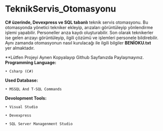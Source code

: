 # TeknikServis_Otomasyonu

**C# üzerinde, Devexpress ve SQL tabanlı** teknik servis otomasyonu. Bu otomasyonda yönetici tekniker ekleyip, arızaları görüntüleyip yönlendirme işlemi yapabilir. Personeller arıza kaydı oluşturabilir. Son olarak teknikerler ise gelen arızayı görüntüleyip, ilgili çözümü ve işlemleri personele bildirebilir. Aynı zamanda otomasyonun nasıl kurulacağı ile ilgili bilgiler **BENİOKU.txt** yer almaktadır.

**Lütfen Projeyi Aynen Kopyalayıp Github Sayfanızda Paylaşmayınız. 
**Programming Language:**
```
• Csharp (C#)
```
**Used Database:**
```
• MSSQL And T-SQL Commands
```
**Devolopment Tools:**
```
• Visual Studio 

• Devexpress

• SQL Server Managenment Studio

```
